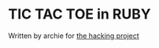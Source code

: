# TIC TAC TOE in RUBY

Written by archie for [the hacking project](https://www.thehackingproject.org/)
